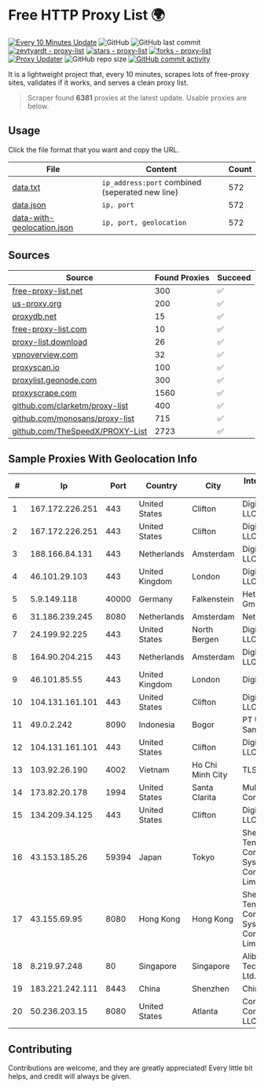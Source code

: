 
# Free HTTP Proxy List 🌍

[![Every 10 Minutes Update](https://github.com/mertguvencli/http-proxy-list/actions/workflows/main.yml/badge.svg?branch=main)](https://github.com/mertguvencli/http-proxy-list/actions/workflows/main.yml)
![GitHub](https://img.shields.io/github/license/mertguvencli/http-proxy-list)
![GitHub last commit](https://img.shields.io/github/last-commit/mertguvencli/http-proxy-list)
[![zevtyardt - proxy-list](https://img.shields.io/static/v1?label=zevtyardt&message=proxy-list&color=blue&logo=github)](https://github.com/zevtyardt/proxy-list "Go to GitHub repo")
[![stars - proxy-list](https://img.shields.io/github/stars/zevtyardt/proxy-list?style=social)](https://github.com/zevtyardt/proxy-list)
[![forks - proxy-list](https://img.shields.io/github/forks/zevtyardt/proxy-list?style=social)](https://github.com/zevtyardt/proxy-list)
[![Proxy Updater](https://github.com/zevtyardt/proxy-list/workflows/Proxy%20Updater/badge.svg)](https://github.com/zevtyardt/proxy-list/actions?query=workflow:"Proxy+Updater")
![GitHub repo size](https://img.shields.io/github/repo-size/zevtyardt/proxy-list)
[![GitHub commit activity](https://img.shields.io/github/commit-activity/m/zevtyardt/proxy-list?logo=commits)](https://github.com/zevtyardt/proxy-list/commits/main)

It is a lightweight project that, every 10 minutes, scrapes lots of free-proxy sites, validates if it works, and serves a clean proxy list.

> Scraper found **6381** proxies at the latest update. Usable proxies are below.

## Usage

Click the file format that you want and copy the URL.

|File|Content|Count|
|----|-------|-----|
|[data.txt](https://raw.githubusercontent.com/mertguvencli/http-proxy-list/main/proxy-list/data.txt)|`ip_address:port` combined (seperated new line)|572|
|[data.json](https://raw.githubusercontent.com/mertguvencli/http-proxy-list/main/proxy-list/data.json)|`ip, port`|572|
|[data-with-geolocation.json](https://raw.githubusercontent.com/mertguvencli/http-proxy-list/main/proxy-list/data-with-geolocation.json)|`ip, port, geolocation`|572|

## Sources

|Source|Found Proxies|Succeed|
|------|-------------|-------|
|[free-proxy-list.net](https://free-proxy-list.net)|300|✅|
|[us-proxy.org](https://www.us-proxy.org)|200|✅|
|[proxydb.net](http://proxydb.net)|15|✅|
|[free-proxy-list.com](https://free-proxy-list.com/?page=&port=&type%5B%5D=http&type%5B%5D=https&up_time=0&search=Search)|10|✅|
|[proxy-list.download](https://www.proxy-list.download/HTTP)|26|✅|
|[vpnoverview.com](https://vpnoverview.com/privacy/anonymous-browsing/free-proxy-servers)|32|✅|
|[proxyscan.io](https://www.proxyscan.io)|100|✅|
|[proxylist.geonode.com](https://proxylist.geonode.com/api/proxy-list?limit=300&page=1&sort_by=lastChecked&sort_type=desc&protocols=http,https)|300|✅|
|[proxyscrape.com](https://api.proxyscrape.com/v2/?request=displayproxies&protocol=http&timeout=10000&country=all&ssl=all&anonymity=all)|1560|✅|
|[github.com/clarketm/proxy-list](https://raw.githubusercontent.com/clarketm/proxy-list/master/proxy-list-raw.txt)|400|✅|
|[github.com/monosans/proxy-list](https://raw.githubusercontent.com/monosans/proxy-list/main/proxies/http.txt)|715|✅|
|[github.com/TheSpeedX/PROXY-List](https://raw.githubusercontent.com/TheSpeedX/PROXY-List/master/http.txt)|2723|✅|


## Sample Proxies With Geolocation Info

|#|Ip|Port|Country|City|Internet Service Provider|
|-|--|----|-------|----|-------------------------|
|1|167.172.226.251|443|United States|Clifton|DigitalOcean, LLC|
|2|167.172.226.251|443|United States|Clifton|DigitalOcean, LLC|
|3|188.166.84.131|443|Netherlands|Amsterdam|DigitalOcean, LLC|
|4|46.101.29.103|443|United Kingdom|London|DigitalOcean, LLC|
|5|5.9.149.118|40000|Germany|Falkenstein|Hetzner Online GmbH|
|6|31.186.239.245|8080|Netherlands|Amsterdam|NetSkope Inc|
|7|24.199.92.225|443|United States|North Bergen|DigitalOcean, LLC|
|8|164.90.204.215|443|Netherlands|Amsterdam|DigitalOcean, LLC|
|9|46.101.85.55|443|United Kingdom|London|DigitalOcean|
|10|104.131.161.101|443|United States|Clifton|DigitalOcean, LLC|
|11|49.0.2.242|8090|Indonesia|Bogor|PT Usaha Adi Sanggoro|
|12|104.131.161.101|443|United States|Clifton|DigitalOcean, LLC|
|13|103.92.26.190|4002|Vietnam|Ho Chi Minh City|TLSOFT|
|14|173.82.20.178|1994|United States|Santa Clarita|Multacom Corporation|
|15|134.209.34.125|443|United States|Clifton|DigitalOcean, LLC|
|16|43.153.185.26|59394|Japan|Tokyo|Shenzhen Tencent Computer Systems Company Limited|
|17|43.155.69.95|8080|Hong Kong|Hong Kong|Shenzhen Tencent Computer Systems Company Limited|
|18|8.219.97.248|80|Singapore|Singapore|Alibaba (US) Technology Co., Ltd.|
|19|183.221.242.111|8443|China|Shenzhen|China Mobile|
|20|50.236.203.15|8080|United States|Atlanta|Comcast Cable Communications, LLC|



## Contributing

Contributions are welcome, and they are greatly appreciated! Every
little bit helps, and credit will always be given.

